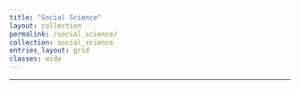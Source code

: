 ```yaml
---
title: "Social Science"
layout: collection
permalink: /social_science/
collection: social_science
entries_layout: grid
classes: wide
---
```


--- 